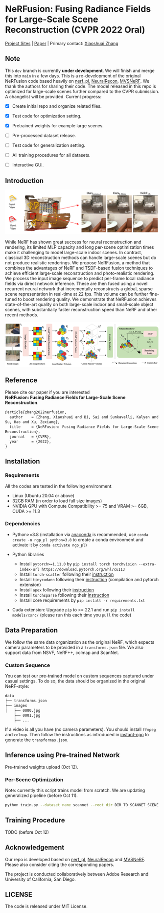 # NeRFusion: Fusing Radiance Fields for Large-Scale Scene Reconstruction (CVPR 2022 Oral)

[Project Sites](https://jetd1.github.io/NeRFusion-Web/)
 | [Paper](https://arxiv.org/abs/2203.11283) |
Primary contact: [Xiaoshuai Zhang](https://jetd1.github.io/NeRFusion-Web/)

## Note

This `dev` branch is currently **under development**. We will finish and merge this into `main` in a few days. This is a re-development of the original NeRFusion code based heavily on [nerf_pl](https://github.com/kwea123/nerf_pl), [NeuralRecon](https://github.com/zju3dv/NeuralRecon), [MVSNeRF](https://github.com/apchenstu/mvsnerf). We thank the authors for sharing their code. The model released in this repo is optimized for large-scale scenes further compared to the CVPR submission. A changelist will be provided. Current progress:

- [x] Create initial repo and organize related files.
- [x] Test code for optimization setting.
- [x] Pretrained weights for example large scenes.
- [ ] Pre-processed dataset release.
- [ ] Test code for generalization setting.
- [ ] All training procedures for all datasets.
- [ ] Interactive GUI.


## Introduction

<img src="./assets/teaser.png" />

While NeRF has shown great success for neural reconstruction and rendering, its limited MLP capacity and long per-scene optimization times make it challenging to model large-scale indoor scenes. In contrast, classical 3D reconstruction methods can handle large-scale scenes but do not produce realistic renderings. We propose NeRFusion, a method that combines the advantages of NeRF and TSDF-based fusion techniques to achieve efficient large-scale reconstruction and photo-realistic rendering. We process the input image sequence to predict per-frame local radiance fields via direct network inference. These are then fused using a novel recurrent neural network that incrementally reconstructs a global, sparse scene representation in real-time at 22 fps. This volume can be further fine-tuned to boost rendering quality. We demonstrate that NeRFusion achieves state-of-the-art quality on both large-scale indoor and small-scale object scenes, with substantially faster reconstruction speed than NeRF and other recent methods.

<img src="./assets/pipeline.png" />

## Reference
Please cite our paper if you are interested   
 <strong>NeRFusion: Fusing Radiance Fields for Large-Scale Scene Reconstruction</strong>.  &nbsp;&nbsp;&nbsp; 
```
@article{zhang2022nerfusion,
  author    = {Zhang, Xiaoshuai and Bi, Sai and Sunkavalli, Kalyan and Su, Hao and Xu, Zexiang},
  title     = {NeRFusion: Fusing Radiance Fields for Large-Scale Scene Reconstruction},
  journal   = {CVPR},
  year      = {2022},
}
```


## Installation

### Requirements
All the codes are tested in the following environment:
* Linux (Ubuntu 20.04 or above)
* 32GB RAM (in order to load full size images)
* NVIDIA GPU with Compute Compatibility >= 75 and VRAM >= 6GB, CUDA >= 11.3

### Dependencies
* Python>=3.8 (installation via [anaconda](https://www.anaconda.com/distribution/) is recommended, use `conda create -n ngp_pl python=3.8` to create a conda environment and activate it by `conda activate ngp_pl`)
* Python libraries
    * Install `pytorch>=1.11.0` by `pip install torch torchvision --extra-index-url https://download.pytorch.org/whl/cu113`
    * Install `torch-scatter` following their [instruction](https://github.com/rusty1s/pytorch_scatter#installation)
    * Install `tinycudann` following their [instruction](https://github.com/NVlabs/tiny-cuda-nn#requirements) (compilation and pytorch extension)
    * Install `apex` following their [instruction](https://github.com/NVIDIA/apex#linux)
    * Install `torchsparse` following their [instruction](https://github.com/mit-han-lab/torchsparse#installation)
    * Install core requirements by `pip install -r requirements.txt`

* Cuda extension: Upgrade `pip` to >= 22.1 and run `pip install models/csrc/` (please run this each time you `pull` the code)

## Data Preparation
We follow the same data organization as the original NeRF, which expects camera parameters to be provided in a `transforms.json` file. We also support data from NSVF, NeRF++, colmap and ScanNet.

### Custom Sequence
You can test our pre-trained model on custom sequences captured under casual settings. To do so, the data should be organized in the original NeRF-style:

```
data
├── transforms.json
├── images
│   ├── 0000.jpg
    ├── 0001.jpg
    ├── ...
```

If a video is all you have (no camera parameters). You should install `ffmpeg` and `colmap`. Then follow the instructions as introduced in [instant-ngp](https://github.com/NVlabs/instant-ngp/blob/master/scripts/colmap2nerf.py) to generate the `transformas.json`.

## Inference using Pre-trained Network
Pre-trained weights upload (Oct 12).

### Per-Scene Optimization
Note: currently this script trains model from scratch. We are updating generalized pipeline (before Oct 11).
```bash
python train.py --dataset_name scannet --root_dir DIR_TO_SCANNET_SCENE --exp_name EXP_NAME
```

## Training Procedure
TODO (before Oct 12)


## Acknowledgement
Our repo is developed based on [nerf_pl](https://github.com/kwea123/nerf_pl), [NeuralRecon](https://github.com/zju3dv/NeuralRecon) and [MVSNeRF](https://github.com/apchenstu/mvsnerf). Please also consider citing the corresponding papers. 

The project is conducted collaboratively between Adobe Research and University of California, San Diego. 

## LICENSE

The code is released under MIT License.
